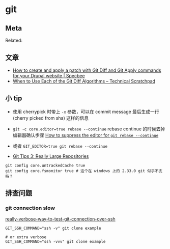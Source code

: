 git
===

## Meta

Related:


## 文章

- [How to create and apply a patch with Git Diff and Git Apply commands for your Drupal website | Specbee](https://www.specbee.com/blogs/how-create-and-apply-patch-git-diff-and-git-apply-commands-your-drupal-website)
- [When to Use Each of the Git Diff Algorithms – Technical Scratchpad](https://luppeng.wordpress.com/2020/10/10/when-to-use-each-of-the-git-diff-algorithms/)

## 小 tip

- 使用 cherrypick 时带上 `-x` 参数，可以在 commit message 最后生成一行 (cherry picked from sha) 这样的信息 
- `git -c core.editor=true rebase --continue` rebase continue 的时候去掉编辑器确认步骤 [How to suppress the editor for `git rebase --continue`](https://stackoverflow.com/questions/43489971/how-to-suppress-the-editor-for-git-rebase-continue)
- 或者 `GIT_EDITOR=true git rebase --continue`

- [Git Tips 3: Really Large Repositories](https://blog.gitbutler.com/git-tips-3-really-large-repositories/)
```
git config core.untrackedCache true
git config core.fsmonitor true # 这个在 windows 上的 2.33.0 git 似乎不支持？
```

## 排查问题

### git connection slow

[really-verbose-way-to-test-git-connection-over-ssh](https://askubuntu.com/questions/336907/really-verbose-way-to-test-git-connection-over-ssh)

```
GIT_SSH_COMMAND="ssh -v" git clone example

# or extra verbose
GIT_SSH_COMMAND="ssh -vvv" git clone example
```